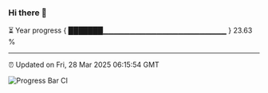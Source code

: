 ### Hi there 👋

⏳ Year progress { ███████▁▁▁▁▁▁▁▁▁▁▁▁▁▁▁▁▁▁▁▁▁▁▁ } 23.63 %

---

⏰ Updated on Fri, 28 Mar 2025 06:15:54 GMT

![Progress Bar CI](https://github.com/Shyam-Makwana/GitHub-Actions-Demo/workflows/Progress%20Bar%20CI/badge.svg)
